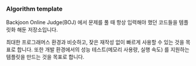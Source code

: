 ### Algorithm template
Backjoon Online Judge(BOJ) 에서 문제를 풀 때 항상 입력해야 했던 코드들을 템플릿화 해둔 저장소입니다.

최대한 프로그래머스 환경과 비슷하고, 잦은 재작성 없이 빠르게 사용할 수 있는 것을 목표로 합니다.
또한 개발 환경에서의 성능 테스트(메모리 사용량, 실행 속도) 를 지원하는 템플릿을 만드는 것을 목표로 합니다.
